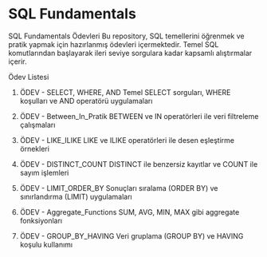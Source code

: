 # SQL Fundamentals

SQL Fundamentals Ödevleri
Bu repository, SQL temellerini öğrenmek ve pratik yapmak için hazırlanmış ödevleri içermektedir. Temel SQL komutlarından başlayarak ileri seviye sorgulara kadar kapsamlı alıştırmalar içerir.

Ödev Listesi

1. ÖDEV - SELECT, WHERE, AND
Temel SELECT sorguları, WHERE koşulları ve AND operatörü uygulamaları

2. ÖDEV - Between_In_Pratik
BETWEEN ve IN operatörleri ile veri filtreleme çalışmaları

3. ÖDEV - LIKE_ILIKE
LIKE ve ILIKE operatörleri ile desen eşleştirme örnekleri

4. ÖDEV - DISTINCT_COUNT
DISTINCT ile benzersiz kayıtlar ve COUNT ile sayım işlemleri

5. ÖDEV - LIMIT_ORDER_BY
Sonuçları sıralama (ORDER BY) ve sınırlandırma (LIMIT) uygulamaları

6. ÖDEV - Aggregate_Functions
SUM, AVG, MIN, MAX gibi aggregate fonksiyonları

7. ÖDEV - GROUP_BY_HAVING
Veri gruplama (GROUP BY) ve HAVING koşulu kullanımı
